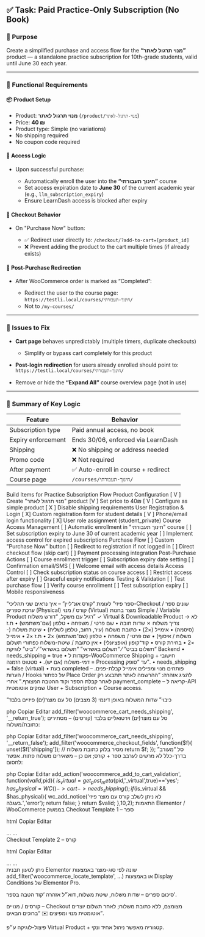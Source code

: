 

## ✅ Task: Paid Practice-Only Subscription (No Book)

### 🎯 Purpose

Create a simplified purchase and access flow for the **“מנוי תרגול לאתר”** product — a standalone practice subscription for 10th-grade students, valid until June 30 each year.

---

### 🔧 Functional Requirements

#### 📦 Product Setup

* Product: **מנוי תרגול לאתר** (`/product/מנוי-תרגול-לאתר`)
* Price: **40 ₪**
* Product type: Simple (no variations)
* No shipping required
* No coupon code required

#### 🔐 Access Logic

* Upon successful purchase:

  * Automatically enroll the user into the **“חינוך תעבורתי”** course
  * Set access expiration date to **June 30** of the current academic year (e.g., `llm_subscription_expiry`)
  * Ensure LearnDash access is blocked after expiry

#### 🧾 Checkout Behavior

* On "Purchase Now" button:

  * ✅ Redirect user directly to: `/checkout/?add-to-cart=[product_id]`
  * ❌ Prevent adding the product to the cart multiple times (if already exists)

#### 🔄 Post-Purchase Redirection

* After WooCommerce order is marked as “Completed”:

  * Redirect the user to the course page:
    `https://testli.local/courses/חינוך-תעבורתי/`
  * Not to `/my-courses/`

---

### 🐞 Issues to Fix

* **Cart page** behaves unpredictably (multiple timers, duplicate checkouts)

  * Simplify or bypass cart completely for this product
* **Post-login redirection** for users already enrolled should point to:
  `https://testli.local/courses/חינוך-תעבורתי/`
* Remove or hide the **“Expand All”** course overview page (not in use)

---

### 📌 Summary of Key Logic

| Feature            | Behavior                           |
| ------------------ | ---------------------------------- |
| Subscription type  | Paid annual access, no book        |
| Expiry enforcement | Ends 30/06, enforced via LearnDash |
| Shipping           | ❌ No shipping or address needed    |
| Promo code         | ❌ Not required                     |
| After payment      | ✅ Auto-enroll in course + redirect |
| Course page        | `/courses/חינוך-תעבורתי/`          |




Build Items for Practice Subscription Flow
Product Configuration
[ V ] Create "מנוי תרגול לאתר" product
[V ] Set price to 40₪
[ V ] Configure as simple product
[ X ] Disable shipping requirements
User Registration & Login
[ X] Custom registration form for student details
[ V ] Phone/email login functionality
[ X] User role assignment (student_private)
Course Access Management
[ ] Automatic enrollment in "חינוך תעבורתי" course
[ ] Set subscription expiry to June 30 of current academic year
[ ] Implement access control for expired subscriptions
Purchase Flow
[ ] Custom "Purchase Now" button
[ ] Redirect to registration if not logged in
[ ] Direct checkout flow (skip cart)
[ ] Payment processing integration
Post-Purchase Actions
[ ] Course enrollment trigger
[ ] Subscription expiry date setting
[ ] Confirmation email/SMS
[ ] Welcome email with access details
Access Control
[ ] Check subscription status on course access
[ ] Restrict access after expiry
[ ] Graceful expiry notifications
Testing & Validation
[ ] Test purchase flow
[ ] Verify course enrollment
[ ] Test subscription expiry
[ ] Mobile responsiveness



“ספר פיזי” לעומת “קורס אונ־ליין” – איך נראים שני תהליכי-Checkout שונים
ספר / ערכת ספרים (Physical)	קורס / מנוי (Virtual)
מוצר בחנות	Simple / Variable Product רגיל עם משקל, “דורש משלוח” ✓	Virtual & Downloadable Product → לא צריך משלוח ✗
שדות חובה	• שם פרטי / משפחה
• טלפון (שם־משתמש)
• ת.ז (סיסמה)
• אימייל (×2)
• כתובת משלוח (עיר, רחוב, טלפון לשליח)
• שיטת משלוח (- משלוח / איסוף)	• שם פרטי / משפחה
• טלפון (שם־משתמש) ×2
• ת.ז ×2
• אימייל ×2
• בחירת קורס • קוד־קופון (אופציונלי)
• אין כתובת / שיטת-משלוח
כפתורי תשלום	“תשלום בביט” ⁄ “תשלום באשראי”	“תשלום באשראי” ⁄ “ביט”
לוגיקת Backend	• needs_shipping = true
• פקודות ל-WooCommerce Shipping + חישובי דמי-משלוח (אם יש).
• סטטוס הזמנה = Processing עד “סופק”.	• needs_shipping = false (virtual)
• בעת completed – פותחים מנוי ומפילים אימייל קבלת-פנים.
הערות / Hooks	על כפתור Place Order להציג אזהרה: “ההרשמה לאתר תתבצע רק לאחר קבלת הספר וקוד ההטבה המצורף.”	אחרי payment_complete – קריאה ל-API שמקים אוטומטית User + Subscription + Course access.

“כיבוי” שדות המשלוח באופן דינמי (3 מצבים)
סל עם מוצר(ים) פיזיים בלבד

php
Copiar
Editar
add_filter('woocommerce_cart_needs_shipping', '__return_true');
סל עם מוצר(ים) וירטואליים בלבד (קורסים) – מסתירים כתובת/משלוח:

php
Copiar
Editar
add_filter('woocommerce_cart_needs_shipping', '__return_false');
add_filter('woocommerce_checkout_fields', function($f){
  unset($f['shipping']);          // מסיר בלוק כתובת משלוח
  return $f;
});
סל “מעורב”
בדרך-כלל לא מרשים לערבב ספר + קורס; אם כן – משאירים משלוח פתוח.
אפשר לחסום:

php
Copiar
Editar
add_action('woocommerce_add_to_cart_validation', function($valid,$pid){
  $is_virtual = get_post_meta($pid,'_virtual',true)=='yes';
  $has_physical = WC()->cart->needs_shipping();
  if($is_virtual && $has_physical){ wc_add_notice('לא ניתן לשלב קורס עם מוצר פיזי בעגלה.','error'); return false; }
  return $valid;
},10,2);
התאמות Elementor / WooCommerce בממשק
Checkout Template 1 – ספר

html
Copiar
Editar
<section class="e-checkout book">
  <!-- Billing + Shipping columns -->
  <div class="e-col">
    <e-field label="עיר למשלוח">...</e-field>
    ...
  </div>
</section>
Checkout Template 2 – קורס

html
Copiar
Editar
<section class="e-checkout course">
  <!-- רק Billing → ללא “כתובת משלוח” -->
  <e-field label="טלפון (שם משתמש)">...</e-field>
  <e-field label="קוד קורס (אוטומטי)" disabled />
  ...
</section>
ניתן לטעון תבנית Elementor שונה לפי סוג-מוצר באמצעות
add_filter('woocommerce_locate_template', ...) או באמצעות Display Conditions של Elementor Pro.

סיכום
ספרים – שדות משלוח, שיטת משלוח, דוא״ל אזהרה ‘קוד הטבה בספר’.

קורסים / מנויים – Checkout מצומצם, ללא כתובת משלוח; לאחר תשלום יוצרים אוטומטית מנוי ומפיצים ✉️ “ברוכים הבאים”.

פיצול-לוגיקה ע״פ Virtual Product + קטגוריה מאפשר ניהול אחיד ונקי.

